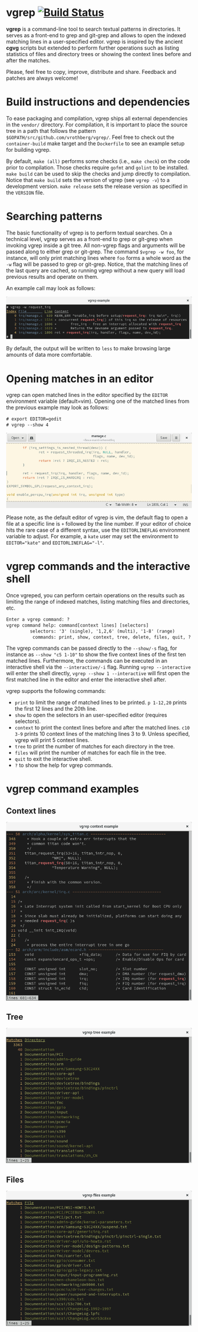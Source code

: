 # vgrep [![Build Status](https://travis-ci.org/vrothberg/vgrep.svg?branch=master)](https://travis-ci.org/vrothberg/vgrep)

**vgrep** is a command-line tool to search textual patterns in directories. It serves as a front-end to grep and git-grep and allows to open the indexed matching lines in a user-specified editor.  vgrep is inspired by the ancient **cgvg** scripts but extended to perform further operations such as listing statistics of files and directory trees or showing the context lines before and after the matches.

Please, feel free to copy, improve, distribute and share.  Feedback and patches are always welcome!

# Build instructions and dependencies
To ease packaging and compilation, vgrep ships all external dependencies in the `vendor/` directory.  For compilation, it is important to place the source tree in a path that follows the pattern `$GOPATH/src/github.com/vrothberg/vgrep/`.  Feel free to check out the `container-build` make target and the `Dockerfile` to see an example setup for building vgrep.

By default, `make (all)` performs some checks (i.e., `make check`) on the code prior to compilation. Those checks require `gofmt` and `golint` to be installed.  `make build` can be used to skip the checks and jump directly to compilation.  Notice that `make build` sets the version of vgrep (see `vgrep -v`) to a development version. `make release` sets the release version as specified in the `VERSION` file.

# Searching patterns
The basic functionality of vgrep is to perform textual searches. On a technical level, vgrep serves as a front-end to grep or git-grep when invoking vgrep inside a git tree.  All non-vgrep flags and arguments will be passed along to either grep or git-grep.  The command `$vgrep -w foo`, for instance, will only print matching lines where `foo` forms a whole word as the `-w` flag will be passed to grep or git-grep. Notice, that the matching lines of the last query are cached, so running vgrep without a new query will load previous results and operate on them.

An example call may look as follows:

![](screenshots/vgrep-simple-search.png)

By default, the output will be written to `less` to make browsing large amounts of data more comfortable.

# Opening matches in an editor
vgrep can open matched lines in the editor specified by the `EDITOR` environment variable (default=vim). Opening one of the matched lines from the previous example may look as follows:

```
# export EDITOR=gedit
# vgrep --show 4
```

![](screenshots/vgrep-show-gedit.png)

Please note, as the default editor of vgrep is vim, the default flag to open a file at a specific line is ``+`` followed by the line number.  If your editor of choice hits the rare case of a different syntax, use the `EDITORLINEFLAG` environment variable to adjust.  For example, a `kate` user may set the environment to ``EDITOR="kate"`` and ``EDITORLINEFLAG="-l"``.

# vgrep commands and the interactive shell

Once vgreped, you can perform certain operations on the results such as limiting the range of indexed matches, listing matching files and directories, etc.
```
Enter a vgrep command: ?
vgrep command help: command[context lines] [selectors]
         selectors: '3' (single), '1,2,6' (multi), '1-8' (range)
          commands: print, show, context, tree, delete, files, quit, ?
```
The vgrep commands can be passed directly to the ``--show/-s`` flag, for instance as ``--show "c5 1-10"`` to show the five context lines of the first ten matched lines.  Furthermore, the commands can be executed in an interactive shell via the ``--interactive/-i`` flag. Running ``vgrep --interactive`` will enter the shell directly, ``vgrep --show 1 --interactive`` will first open the first matched line in the editor and enter the interactive shell after.

vgrep supports the following commands:

- ``print`` to limit the range of matched lines to be printed. ``p 1-12,20`` prints the first 12 lines and the 20th line.
- ``show`` to open the selectors in an user-specified editor (requires selectors).
- ``context`` to print the context lines before and after the matched lines. ``c10 3-9`` prints 10 context lines of the matching lines 3 to 9.  Unless specified, vgrep will print 5 context lines.
- ``tree`` to print the number of matches for each directory in the tree.
- ``files`` will print the number of matches for each file in the tree.
- ``quit`` to exit the interactive shell.
- ``?`` to show the help for vgrep commands.

# vgrep command examples

## Context lines
![](screenshots/vgrep-context.png)

## Tree
![](screenshots/vgrep-tree.png)

## Files
![](screenshots/vgrep-files.png)
